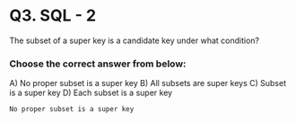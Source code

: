 # Q3. SQL - 2

The subset of a super key is a candidate key under what condition?

### Choose the correct answer from below:

A) No proper subset is a super key
B) All subsets are super keys
C) Subset is a super key
D) Each subset is a super key

``` output
No proper subset is a super key

```